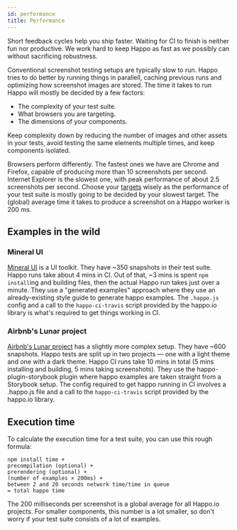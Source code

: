 ```yaml
---
id: performance
title: Performance
---
```


Short feedback cycles help you ship faster. Waiting for CI to finish is neither
fun nor productive. We work hard to keep Happo as fast as we possibly can
without sacrificing robustness.

Conventional screenshot testing setups are typically slow to run. Happo tries to
do better by running things in parallell, caching previous runs and optimizing
how screenshot images are stored. The time it takes to run Happo will mostly be
decided by a few factors:

- The complexity of your test suite.
- What browsers you are targeting.
- The dimensions of your components.

Keep complexity down by reducing the number of images and other assets in your
tests, avoid testing the same elements multiple times, and keep components
isolated.

Browsers perform differently. The fastest ones we have are Chrome and Firefox,
capable of producing more than 10 screenshots per second. Internet Explorer is
the slowest one, with peak performance of about 2.5 screenshots per second.
Choose your [targets](configuration.md#targets) wisely as the performance of
your test suite is mostly going to be decided by your slowest target. The
(global) average time it takes to produce a screenshot on a Happo worker is 200
ms.

## Examples in the wild

### Mineral UI

[Mineral UI](https://github.com/mineral-ui/mineral-ui/) is a UI toolkit. They
have ~350 snapshots in their test suite. Happo runs take about 4 mins in CI. Out
of that, ~3 mins is spent `npm install`ing and building files, then the actual
Happo run takes just over a minute. They use a "generated examples" approach
where they use an already-existing style guide to generate happo examples. The
`.happo.js` config and a call to the `happo-ci-travis` script provided by the
happo.io library is what's required to get things working in CI.

### Airbnb's Lunar project

[Airbnb's Lunar project](https://github.com/airbnb/lunar) has a slightly more
complex setup. They have ~600 snapshots. Happo tests are split up in two
projects — one with a light theme and one with a dark theme. Happo CI runs take
10 mins in total (5 mins installing and building, 5 mins taking screenshots).
They use the happo-plugin-storybook plugin where happo examples are taken
straight from a Storybook setup. The config required to get happo running in CI
involves a .happo.js file and a call to the `happo-ci-travis` script provided by
the happo.io library.

## Execution time

To calculate the execution time for a test suite, you can use this rough
formula:

```
npm install time +
precompilation (optional) +
prerendering (optional) +
(number of examples × 200ms) +
between 2 and 20 seconds network time/time in queue
= total happo time
```

The 200 milliseconds per screenshot is a global average for all Happo.io
projects. For smaller components, this number is a lot smaller, so don't worry
if your test suite consists of a lot of examples.
